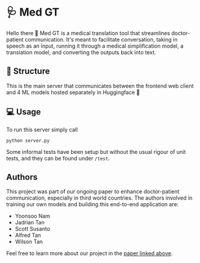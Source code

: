 # 🩺 Med GT

Hello there 👋 Med GT is a medical translation tool that streamlines doctor-patient communication. It's meant to facilitate conversation, taking in speech as an input, running it through a medical simplification model, a translation model, and converting the outputs back into text.

## 🧱 Structure

This is the main server that communicates between the frontend web client and 4 ML models hosted separately in Huggingface 🤗

## 💻 Usage

To run this server simply call

```
python server.py
```

Some informal tests have been setup but without the usual rigour of unit tests, and they can be found under `/test`.

## Authors

This project was part of our ongoing paper to enhance doctor-patient communication, especially in third world countries. The authors involved in training our own models and building this end-to-end application are:

- Yoonsoo Nam
- Jadrian Tan
- Scott Susanto
- Alfred Tan
- Wilson Tan

Feel free to learn more about our project in the [paper linked above](./paper.pdf).
